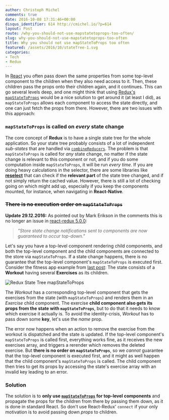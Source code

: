 ```yaml
---
author: Christoph Michel
comments: true
date: 2016-10-08 17:31:46+00:00
disqus_identifier: 614 http://cmichel.io/?p=614
layout: Post
route: /why-you-should-not-use-mapstatetoprops-too-often/
slug: why-you-should-not-use-mapstatetoprops-too-often
title: Why you should not use mapStateToProps too often
featured: /assets/2016/10/stateTree-1.svg
categories:
- Tech
- Redux
---
```

In [React](https://facebook.github.io/react/) you often pass down the same properties from some top-level component to the children when they also need access to it. Then, these children pass the props onto their children again, and it continues. This can go several levels deep, and one might think that using [Redux's]() [`mapStateToProps`](https://github.com/reactjs/react-redux/blob/master/docs/api.md#connectmapstatetoprops-mapdispatchtoprops-mergeprops-options) would be a nice solution to get around it (at least I did), as `mapStateToProps` allows each component to access the state directly, and one can just fetch the props from there. However, there are two issues with this approach:

### `mapStateToProps` is called on _every_ state change

The core concept of **Redux** is to have a single state tree for the whole application. So your state tree probably consists of a lot of independent _sub-states_ that are handled via [`combineReducers`](http://redux.js.org/docs/api/combineReducers.html). The problem is that `mapStateToProps` is called for _any_ state change, no matter if the state change is relevant to this component or not, and if you do some computation inside `mapStateToProps`, it will be run _every time_. If you are doing heavy calculations in the selector, there are some libraries like **[reselect](https://github.com/reactjs/reselect)** that can check if the **relevant part** of the state tree changed, and if not simply return the cached value. However, there is still a lot of checking going on which might add up, especially if you keep the components mounted, for instance, when navigating in **React-Native**.

### <del>There is no execution order on `mapStateToProps`</del>

**Update 29.12.2016:** As pointed out by Mark Erikson in the comments this is no longer an issue in [react-redux 5.0.0](https://github.com/reactjs/react-redux/releases/tag/v5.0.0):
> _"Store state change notifications sent to components are now guaranteed to occur top-down."_

Let's say you have a top-level component rendering child components, and both the top-level component and the child components are connected to the store via `mapStateToProps`. If a state change happens, there is no guarantee that the top-level component's `mapStateToProps` is executed first. Consider the fitness app example from [last post](): The state consists of a **Workout** having several **Exercises** as its children. 

![Redux State Tree mapStateToProps](http://cmichel.io/assets/2016/10/stateTree-1.svg)

The _Workout_ has a corresponding top-level component that gets the exercises from the state (with `mapStateToProps`) and renders them in an _Exercise_ child component. The exercise **child component also gets its props from the state with `mapStateToProps`**, but to do that it needs to know which exercise it actually is. To avoid the identity-crisis, _Workout_ has to pass down some **key**, let's use the _name_ prop.

The error now happens when an action to remove the exercise from the workout is dispatched and the state is updated. If the top-level component's `mapStateToProps` is called first, everything works fine, as it receives the new exercises array, and triggers a rerender which removes the deleted exercise. But **there is no order on `mapStateToProps`**, so we _cannot_ guarantee that the top-level component is executed first, and it might as well happen that the child component's `mapStateToProps` is called. The child component then tries to get its props by accessing the state's exercise array with an invalid key leading to an error.

### Solution

The solution is to **only use [`mapStateToProps`](https://github.com/reactjs/react-redux/blob/master/docs/api.md#connectmapstatetoprops-mapdispatchtoprops-mergeprops-options) for top-level components** and propagate the props for the children from there by passing them down, as it is done in standard React. So don't use React-Redux' `connect` if your only motivation is to avoid passing down _props_ to children.

